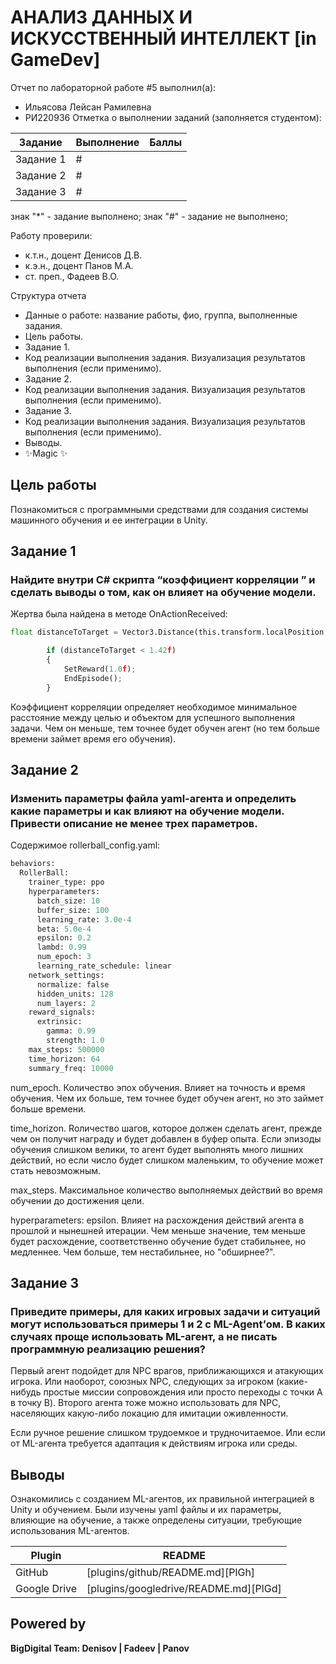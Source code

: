 # АНАЛИЗ ДАННЫХ И ИСКУССТВЕННЫЙ ИНТЕЛЛЕКТ [in GameDev]
Отчет по лабораторной работе #5 выполнил(а):
- Ильясова Лейсан Рамилевна
- РИ220936
Отметка о выполнении заданий (заполняется студентом):

| Задание | Выполнение | Баллы |
| ------ | ------ | ------ |
| Задание 1 | # |  |
| Задание 2 | # |  |
| Задание 3 | # |  |

знак "*" - задание выполнено; знак "#" - задание не выполнено;

Работу проверили:
- к.т.н., доцент Денисов Д.В.
- к.э.н., доцент Панов М.А.
- ст. преп., Фадеев В.О.

Структура отчета

- Данные о работе: название работы, фио, группа, выполненные задания.
- Цель работы.
- Задание 1.
- Код реализации выполнения задания. Визуализация результатов выполнения (если применимо).
- Задание 2.
- Код реализации выполнения задания. Визуализация результатов выполнения (если применимо).
- Задание 3.
- Код реализации выполнения задания. Визуализация результатов выполнения (если применимо).
- Выводы.
- ✨Magic ✨

## Цель работы
Познакомиться с программными средствами для создания системы машинного обучения и ее интеграции в Unity.

## Задание 1
### Найдите внутри C# скрипта “коэффициент корреляции ” и сделать выводы о том, как он влияет на обучение модели.

Жертва была найдена в методе OnActionReceived:

```py
float distanceToTarget = Vector3.Distance(this.transform.localPosition, Target.localPosition);

        if (distanceToTarget < 1.42f)
        {
            SetReward(1.0f);
            EndEpisode();
        }
```

Коэффициент корреляции определяет необходимое минимальное расстояние между целью и объектом для успешного выполнения задачи. Чем он меньше, тем точнее будет обучен агент (но тем больше времени займет время его обучения).

## Задание 2
### Изменить параметры файла yaml-агента и определить какие параметры и как влияют на обучение модели. Привести описание не менее трех параметров.

Содержимое rollerball_config.yaml:

```py
behaviors:
  RollerBall:
    trainer_type: ppo
    hyperparameters:
      batch_size: 10
      buffer_size: 100
      learning_rate: 3.0e-4
      beta: 5.0e-4
      epsilon: 0.2
      lambd: 0.99
      num_epoch: 3
      learning_rate_schedule: linear
    network_settings:
      normalize: false
      hidden_units: 128
      num_layers: 2
    reward_signals:
      extrinsic:
        gamma: 0.99
        strength: 1.0
    max_steps: 500000
    time_horizon: 64
    summary_freq: 10000
```

num_epoch. 
Количество эпох обучения. Влияет на точность и время обучения. Чем их больше, тем точнее будет обучен агент, но это займет больше времени.

time_horizon.
Rоличество шагов, которое должен сделать агент, прежде чем он получит награду и будет добавлен в буфер опыта. Если эпизоды обучения слишком велики, то агент будет выполнять много лишних действий, но если число будет слишком маленьким, то обучение может стать невозможным.

max_steps.
Максимальное количество выполняемых действий во время обучении до достижения цели.

hyperparameters: epsilon.
Влияет на расхождения действий агента в прошлой и нынешней итерации. Чем меньше значение, тем меньше будет расхождение, соответственно обучение будет стабильнее, но медленнее. Чем больше, тем нестабильнее, но "обширнее?".


## Задание 3
### Приведите примеры, для каких игровых задачи и ситуаций могут использоваться примеры 1 и 2 с ML-Agent’ом. В каких случаях проще использовать ML-агент, а не писать программную реализацию решения? 

Первый агент подойдет для NPC врагов, приближающихся и атакующих игрока. Или наоборот, союзных NPC, следующих за игроком (какие-нибудь простые миссии сопровождения или просто переходы с точки A в точку B).
Второго агента тоже можно использовать для NPC, населяющих какую-либо локацию для имитации оживленности.

Если ручное решение слишком трудоемкое и трудночитаемое. Или если от ML-агента требуется адаптация к действиям игрока или среды.

## Выводы

Ознакомились с созданием ML-агентов, их правильной интеграцией в Unity и обучением. Были изучены yaml файлы и их параметры, влияющие на обучение, а также определены ситуации, требующие использования ML-агентов.

| Plugin | README |
| ------ | ------ |
| GitHub | [plugins/github/README.md][PlGh] |
| Google Drive | [plugins/googledrive/README.md][PlGd] |

## Powered by

**BigDigital Team: Denisov | Fadeev | Panov**
